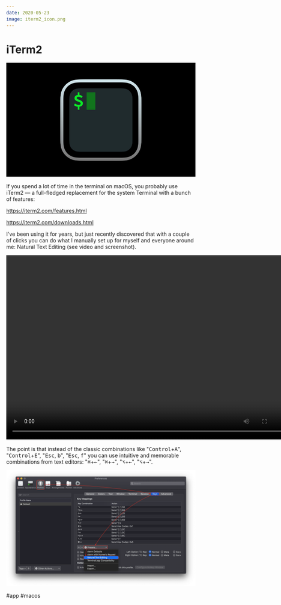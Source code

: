 ```yaml
---
date: 2020-05-23
image: iterm2_icon.png
---
```


# iTerm2

![iTerm2 icon](iterm2_icon.png)

If you spend a lot of time in the terminal on macOS, you probably use iTerm2 — a full-fledged replacement for the system Terminal with a bunch of features:

https://iterm2.com/features.html

https://iterm2.com/downloads.html

I've been using it for years, but just recently discovered that with a couple of clicks you can do what I manually set up for myself and everyone around me: Natural Text Editing (see video and screenshot).

<video width="760" height="490" controls>
  <source src="iterm2.mp4" type="video/mp4">
</video>

The point is that instead of the classic combinations like
"<kbd>Control</kbd>+<kbd>A</kbd>", "<kbd>Control</kbd>+<kbd>E</kbd>",
"<kbd>Esc</kbd>, <kbd>b</kbd>", "<kbd>Esc</kbd>, <kbd>f</kbd>"
you can use intuitive and memorable combinations from text editors:
"<kbd>⌘</kbd>+<kbd>←</kbd>", "<kbd>⌘</kbd>+<kbd>→</kbd>",
"<kbd>⌥</kbd>+<kbd>←</kbd>", "<kbd>⌥</kbd>+<kbd>→</kbd>".

[![Configuring Natural Text Editing](iterm2_keys.png "Configuring Natural Text Editing")](iterm2_keys.png)

#app #macos
